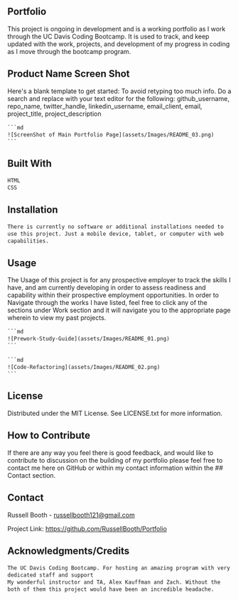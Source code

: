 ## Portfolio

This project is ongoing in development and is a working portfolio as I work through the UC Davis Coding Bootcamp. It is used to track, and keep updated with the work, projects, and development of my progress in coding as I move through the bootcamp program. 


## Product Name Screen Shot

Here's a blank template to get started: To avoid retyping too much info. Do a search and replace with your text editor for the following: github_username, repo_name, twitter_handle, linkedin_username, email_client, email, project_title, project_description


    ```md
    ![ScreenShot of Main Portfolio Page](assets/Images/README_03.png)
    ```


## Built With

    HTML
    CSS

## Installation

    There is currently no software or additional installations needed to use this project. Just a mobile device, tablet, or computer with web capabilities.


## Usage

The Usage of this project is for any prospective employer to track the skills I have, and am currently developing in order to assess readiness and capability within their prospective employment opportunities.
In order to Navigate through the works I have listed, feel free to click any of the sections under Work section and it will navigate you to the appropriate page wherein to view my past projects.


    ```md
    ![Prework-Study-Guide](assets/Images/README_01.png)
    ```
    
    ```md
    ![Code-Refactoring](assets/Images/README_02.png)
    ```

## License

Distributed under the MIT License. See LICENSE.txt for more information.

## How to Contribute

If there are any way you feel there is good feedback, and would like to contribute to discussion on the building of my portfolio please feel free to contact me here on GitHub or within my contact information within the ## Contact section.

## Contact

Russell Booth - russellbooth121@gmail.com

Project Link: https://github.com/RussellBooth/Portfolio

## Acknowledgments/Credits

    The UC Davis Coding Bootcamp. For hosting an amazing program with very dedicated staff and support
    My wonderful instructor and TA, Alex Kauffman and Zach. Without the both of them this project would have been an incredible headache.
